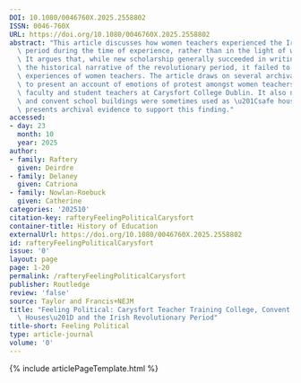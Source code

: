 ```yaml
---
DOI: 10.1080/0046760X.2025.2558802
ISSN: 0046-760X
URL: https://doi.org/10.1080/0046760X.2025.2558802
abstract: "This article discusses how women teachers experienced the Irish revolutionary\
  \ period during the time of experience, rather than in the light of what came afterwards.\
  \ It argues that, while new scholarship generally succeeded in writing women into\
  \ the historical narrative of the revolutionary period, it failed to explore the\
  \ experiences of women teachers. The article draws on several archival collections,\
  \ to present an account of emotions of protest amongst women teachers, education\
  \ faculty and student teachers at Carysfort College Dublin. It also notes how convents\
  \ and convent school buildings were sometimes used as \u201Csafe houses\u201D and\
  \ presents archival evidence to support this finding."
accessed:
- day: 23
  month: 10
  year: 2025
author:
- family: Raftery
  given: Deirdre
- family: Delaney
  given: Catriona
- family: Nowlan-Roebuck
  given: Catherine
categories: '202510'
citation-key: rafteryFeelingPoliticalCarysfort
container-title: History of Education
externalUrl: https://doi.org/10.1080/0046760X.2025.2558802
id: rafteryFeelingPoliticalCarysfort
issue: '0'
layout: page
page: 1-20
permalink: /rafteryFeelingPoliticalCarysfort
publisher: Routledge
review: 'false'
source: Taylor and Francis+NEJM
title: "Feeling Political: Carysfort Teacher Training College, Convent \u201CSafe\
  \ Houses\u201D and the Irish Revolutionary Period"
title-short: Feeling Political
type: article-journal
volume: '0'
---
```

{% include articlePageTemplate.html %}